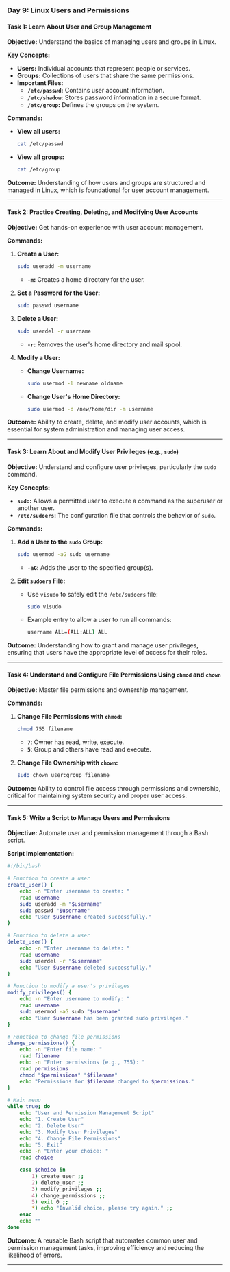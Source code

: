 ### Day 9: Linux Users and Permissions

#### **Task 1: Learn About User and Group Management**

**Objective:** Understand the basics of managing users and groups in Linux.

**Key Concepts:**

- **Users:** Individual accounts that represent people or services.
- **Groups:** Collections of users that share the same permissions.
- **Important Files:**
  - **`/etc/passwd`:** Contains user account information.
  - **`/etc/shadow`:** Stores password information in a secure format.
  - **`/etc/group`:** Defines the groups on the system.

**Commands:**

- **View all users:**
  ```bash
  cat /etc/passwd
  ```
- **View all groups:**
  ```bash
  cat /etc/group
  ```

**Outcome:** Understanding of how users and groups are structured and managed in Linux, which is foundational for user account management.

---

#### **Task 2: Practice Creating, Deleting, and Modifying User Accounts**

**Objective:** Get hands-on experience with user account management.

**Commands:**

1. **Create a User:**

   ```bash
   sudo useradd -m username
   ```

   - **`-m`:** Creates a home directory for the user.

2. **Set a Password for the User:**

   ```bash
   sudo passwd username
   ```

3. **Delete a User:**

   ```bash
   sudo userdel -r username
   ```

   - **`-r`:** Removes the user's home directory and mail spool.

4. **Modify a User:**
   - **Change Username:**
     ```bash
     sudo usermod -l newname oldname
     ```
   - **Change User's Home Directory:**
     ```bash
     sudo usermod -d /new/home/dir -m username
     ```

**Outcome:** Ability to create, delete, and modify user accounts, which is essential for system administration and managing user access.

---

#### **Task 3: Learn About and Modify User Privileges (e.g., `sudo`)**

**Objective:** Understand and configure user privileges, particularly the `sudo` command.

**Key Concepts:**

- **`sudo`:** Allows a permitted user to execute a command as the superuser or another user.
- **`/etc/sudoers`:** The configuration file that controls the behavior of `sudo`.

**Commands:**

1. **Add a User to the `sudo` Group:**

   ```bash
   sudo usermod -aG sudo username
   ```

   - **`-aG`:** Adds the user to the specified group(s).

2. **Edit `sudoers` File:**
   - Use `visudo` to safely edit the `/etc/sudoers` file:
     ```bash
     sudo visudo
     ```
   - Example entry to allow a user to run all commands:
     ```bash
     username ALL=(ALL:ALL) ALL
     ```

**Outcome:** Understanding how to grant and manage user privileges, ensuring that users have the appropriate level of access for their roles.

---

#### **Task 4: Understand and Configure File Permissions Using `chmod` and `chown`**

**Objective:** Master file permissions and ownership management.

**Commands:**

1. **Change File Permissions with `chmod`:**

   ```bash
   chmod 755 filename
   ```

   - **`7`**: Owner has read, write, execute.
   - **`5`**: Group and others have read and execute.

2. **Change File Ownership with `chown`:**
   ```bash
   sudo chown user:group filename
   ```

**Outcome:** Ability to control file access through permissions and ownership, critical for maintaining system security and proper user access.

---

#### **Task 5: Write a Script to Manage Users and Permissions**

**Objective:** Automate user and permission management through a Bash script.

**Script Implementation:**

```bash
#!/bin/bash

# Function to create a user
create_user() {
    echo -n "Enter username to create: "
    read username
    sudo useradd -m "$username"
    sudo passwd "$username"
    echo "User $username created successfully."
}

# Function to delete a user
delete_user() {
    echo -n "Enter username to delete: "
    read username
    sudo userdel -r "$username"
    echo "User $username deleted successfully."
}

# Function to modify a user's privileges
modify_privileges() {
    echo -n "Enter username to modify: "
    read username
    sudo usermod -aG sudo "$username"
    echo "User $username has been granted sudo privileges."
}

# Function to change file permissions
change_permissions() {
    echo -n "Enter file name: "
    read filename
    echo -n "Enter permissions (e.g., 755): "
    read permissions
    chmod "$permissions" "$filename"
    echo "Permissions for $filename changed to $permissions."
}

# Main menu
while true; do
    echo "User and Permission Management Script"
    echo "1. Create User"
    echo "2. Delete User"
    echo "3. Modify User Privileges"
    echo "4. Change File Permissions"
    echo "5. Exit"
    echo -n "Enter your choice: "
    read choice

    case $choice in
        1) create_user ;;
        2) delete_user ;;
        3) modify_privileges ;;
        4) change_permissions ;;
        5) exit 0 ;;
        *) echo "Invalid choice, please try again." ;;
    esac
    echo ""
done
```

**Outcome:** A reusable Bash script that automates common user and permission management tasks, improving efficiency and reducing the likelihood of errors.

---
